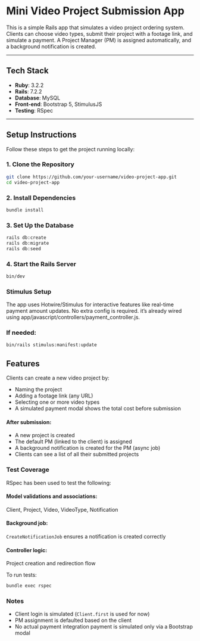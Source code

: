 # Mini Video Project Submission App

This is a simple Rails app that simulates a video project ordering system. Clients can choose video types, submit their project with a footage link, and simulate a payment. A Project Manager (PM) is assigned automatically, and a background notification is created.

---

## Tech Stack

- **Ruby**: 3.2.2  
- **Rails**: 7.2.2  
- **Database**: MySQL  
- **Front-end**: Bootstrap 5, StimulusJS  
- **Testing**: RSpec

---

## Setup Instructions

Follow these steps to get the project running locally:

### 1. Clone the Repository

```bash
git clone https://github.com/your-username/video-project-app.git
cd video-project-app
```
### 2. Install Dependencies

```bash
bundle install
```

### 3. Set Up the Database

```bash
rails db:create
rails db:migrate
rails db:seed
```
### 4. Start the Rails Server

```bash
bin/dev
```

### Stimulus Setup

The app uses Hotwire/Stimulus for interactive features like real-time payment amount updates.
No extra config is required. it’s already wired using app/javascript/controllers/payment_controller.js.

### If needed:

```bash
bin/rails stimulus:manifest:update
```

## Features

Clients can create a new video project by:
- Naming the project
- Adding a footage link (any URL)
- Selecting one or more video types
- A simulated payment modal shows the total cost before submission

#### After submission:
- A new project is created
- The default PM (linked to the client) is assigned
- A background notification is created for the PM (async job)
- Clients can see a list of all their submitted projects


### Test Coverage

RSpec has been used to test the following:

#### Model validations and associations:
Client, Project, Video, VideoType, Notification

#### Background job:
```CreateNotificationJob``` ensures a notification is created correctly

#### Controller logic:
Project creation and redirection flow

To run tests:
```bash
bundle exec rspec
```
### Notes

- Client login is simulated (```Client.first``` is used for now)
- PM assignment is defaulted based on the client
- No actual payment integration payment is simulated only via a Bootstrap modal
